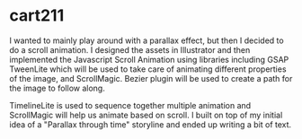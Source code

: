 # cart211
I wanted to mainly play around with a parallax effect, but then I decided to do a scroll animation. I designed the assets in Illustrator and then implemented the Javascript Scroll Animation using libraries including GSAP TweenLite which will be used to take care of animating different properties of the image, and ScrollMagic. Bezier plugin will be used to create a path for the image to follow along.

TimelineLite is used to sequence together multiple animation and ScrollMagic will help us animate based on scroll. I built on top of my initial idea of a "Parallax through time" storyline and ended up writing a bit of text.
